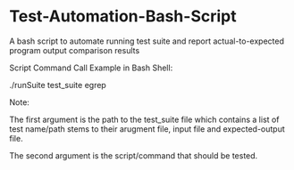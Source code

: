 # Test-Automation-Bash-Script
A bash script to automate running test suite and report actual-to-expected program output comparison results

Script Command Call Example in Bash Shell:

./runSuite test_suite egrep

Note:

The first argument is the path to the test_suite file which contains a list of test name/path stems to their arugment file, input file and expected-output file.

The second argument is the script/command that should be tested.
